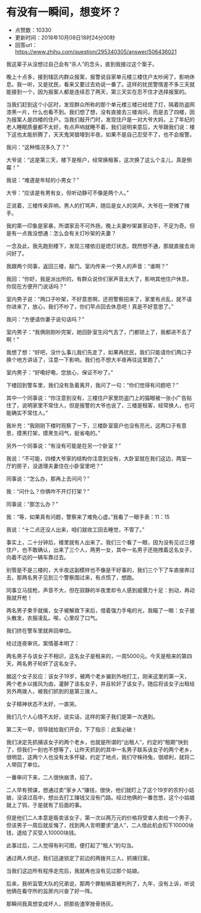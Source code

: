 # 有没有一瞬间，想变坏？
- 点赞数：10330
- 更新时间：2018年10月08日18时24分00秒
- 回答url：https://www.zhihu.com/question/295340305/answer/506436021
<body>
 <p data-pid="azfvLG9N">我这辈子从没想过自己会有“杀人”的念头，直到我接过这个案子。</p>
 <p data-pid="F8OeRGUX">晚上十点多，接到辖区内群众报案，报警说自家单元楼三楼住户太吵闹了，影响休息。我一听，又是扰民，看来又要过去劝说一番了。这样的扰民警情差不多三天就能接到一个，因为报案人都是连续忍了两天，第三天实在忍不住才选择报案的。</p>
 <p data-pid="pQspyfkw">当我们赶到这个小区时，发现群众所称的那个单元楼三楼已经熄了灯，隔着防盗网漆黑一片，什么也看不到。我们想了想，没有直接去三楼询问，而是去了四楼，因为报案人是四楼的住户。当我们敲开门时，发现住户是一对大爷大妈，上了年纪的老人睡眠质量都不太好，有点声响就睡不着，我们说明来意后，大爷跟我们说：楼下这也太能折腾了，天天鬼哭狼嚎到半夜，如果不是自己忍受不了，也不会报警。</p>
 <p data-pid="XMdQRqwG">我问：“这种情况多久了？”</p>
 <p data-pid="CNPWqNug">大爷说：“这是第三天，楼下是租户，经常换租客，这次换了这么个主儿，真是倒霉！”</p>
 <p data-pid="pp6peffo">我说：“难道是年轻的小男女？”</p>
 <p data-pid="ZsH-o0hk">大爷：“应该是有男有女，但听动静可不像是两个人。”</p>
 <p data-pid="U64p0m3f">正说着，三楼传来异响，男人的打骂声，随后是女人的哭声。大爷在一旁摊了摊手。</p>
 <p data-pid="HQYIfsug">我的第一印象是家暴，所谓家丑不可外扬，晚上夫妻吵架甚至动手，不足为奇。但是有一点我没想通：怎么会有关灯吵架的夫妻？</p>
 <p data-pid="AtxPA6gq">一念及此，我先跑到楼下，发现三楼依旧是熄灯状态，既然想不通，那就直接去询问好了。</p>
 <p data-pid="0dspUUVP">我跟两个同事，返回三楼，敲门。室内传来一个男人的声音：“谁啊？”</p>
 <p data-pid="Wq9TXira">我回：“你好，我是派出所的，有群众说你们家声音太大了，影响其他住户休息，你现在方便开门说话吗？”</p>
 <p data-pid="Ykgz-Nnc">室内男子说：“两口子吵架，不好意思啊，还把警察招来了，家里有点乱，就不请你进来了，放心，我们不吵了，你们早点回去休息吧！真是不好意思了。”</p>
 <p data-pid="FNBRX1Dj">我问：“方便请你妻子说句话吗？”</p>
 <p data-pid="gSBCFaRj">室内男子：“我俩刚刚吵完架，她回卧室生闷气去了，门都锁上了，我都进不去了啊！”</p>
 <p data-pid="unS7Nh4n">我想了想：“好吧，没什么事儿我们先走了，如果再扰民，我们只能请你们两口子换个地方讲话了，注意一下影响，我们也不想大半夜再往这里跑了。”</p>
 <p data-pid="LAbj1kDD">室内男子：“好嘞好嘞，您放心，保证不吵了。”</p>
 <p data-pid="Sy8rT8NK">下楼回到警车里，我们没有急着离开，我问了一句：“你们觉得有问题吧？”</p>
 <p data-pid="evThxLkL">其中一个同事说：“你注意到没有，三楼住户家里防盗门上的猫眼被一张小广告贴住了，说明家里不常住人，但是报警的大爷也说了，三楼是租客，经常换人，也可能确实不常住人。”</p>
 <p data-pid="t_44d7Gq">我补充：“我刚刚下楼时观察了一下，三楼卧室窗户也没有亮光，这两口子有意思，摸黑打架，摸黑生闷气，挺省电的。”</p>
 <p data-pid="7kc7liSo">另外一个同事说：“有没有可能是在另一个卧室？”</p>
 <p data-pid="QtqNXwDR">我说：“不可能，四楼大爷家的结构你注意到没有，大卧室就在我们这边，两室一厅的房子，没道理夫妻住在小卧室里吧？”</p>
 <p data-pid="RZiTRMRV">同事说：“怎么办，那再上去问问？”</p>
 <p data-pid="y3769a8s">我：“问什么？你俩咋不开灯打架？”</p>
 <p data-pid="CNsaGFSY">同事说：“那怎么办？”</p>
 <p data-pid="Z1c7WqZw">我：“等，如果真有问题，警察来了难免心虚。”我看了一眼手表：11：15</p>
 <p data-pid="-LllEz2q">我说：“十二点还没人出来，咱们就收工回去睡觉，不管了。”</p>
 <p data-pid="iMvv9kqY">事实上，二十分钟后，楼里就有人出来了。我们三个看了一眼，因为没有见过三楼住户，也不敢确认，出来了三个人，两男一女，其中一名男子还拖拽着这名女子，向着不远的一辆车靠过去。</p>
 <p data-pid="_RkVSFEJ">别管是不是三楼的，大半夜这副模样也不像是干好事的，我们三个下了车直接奔过去，那两名男子见到三个警察围过来，有点慌了，想跑。</p>
 <p data-pid="yY49ir6l">同事立马拔枪，声音不大，但在寂静的半夜里却令人感到威慑力十足：别动，再动我就开枪！</p>
 <p data-pid="9IdbRgDN">两名男子束手就擒，女子被解救下来后，借着强力手电的光，我瞄了一眼：女子披头散发，衣服凌乱。唉，心里叹了口气。</p>
 <p data-pid="ma83zDeE">我们挤在警车里就奔回单位。</p>
 <p data-pid="5RayRTX8">经过连夜审讯，案情基本明了：</p>
 <p data-pid="dmFqomPo">两名男子与该女子不相识，这名女子是租来的，一周5000元。今天是租来的第四天，两名男子轮奸了这名女子。</p>
 <p data-pid="ssIjQrR6">据这个女子反应：该女子19岁，被两个老乡骗到外地打工，刚来这里的第一天，两个老乡以接风为由，灌醉了该名女子，并且轮奸了该女子。随后将该女子出租给另外两拨人，被我们抓到的是第三拨人。</p>
 <p data-pid="MtmW21kT">女子精神状态不太好，一直哭。</p>
 <p data-pid="YUUJImVm">我们几个人心情不太好，说实话，这样的案子我们是第一次遇到。</p>
 <p data-pid="OPsPHh_n">第二天一早，领导就给我们开会，下了指示：此案必破！</p>
 <p data-pid="dHUQkFqD">我们决定先抓捕该女子的两个老乡，也就是所谓的“出租人”，约定的“租期”快到了，但我们一刻也不想等了，让昨天抓到的其中一名男子联系该女子的两个老乡，很明显，这两个人也没有太多怀疑，约定了地点，我们守株待兔，很顺利，就将二人带回了单位。</p>
 <p data-pid="Wy0y_cmZ">一番审问下来，二人很快崩溃，招了。</p>
 <p data-pid="rCbJJ9X3">二人早有预谋，想通过卖“家乡人”赚钱，很快，他们就盯上了这个19岁的农村小姑娘，没读过高中，想出去打工赚钱又没有门路。经过他俩的一番忽悠，这个小姑娘就上了钩，于是就有了后面的事。</p>
 <p data-pid="LyA4sWuM">但是他们二人本意是贩卖该女子，第一次以两万元的价格将受害人卖给一个男子，但该男子一周后就反悔了，找到两人言明要求“退人”，二人借此机会扣下10000块钱，退给了买受人10000块钱。</p>
 <p data-pid="OauDOFVl">此事过后，二人觉得有利可图，便打起了“租人”的勾当。</p>
 <p data-pid="NltUxNRy">通过两人供述，我们迅速锁定了前边的两拨共三人，抓捕归案。</p>
 <p data-pid="6Rs1yNpz">当我们这边所有程序走完后，我就再也没有见过那个姑娘。</p>
 <p data-pid="prZLZFV0">后来，我听监管大队的兄弟说，那两个罪魁祸首被判刑了，九年，没有上诉，听说他俩在看守所的监房内兴奋了好一阵。</p>
 <p data-pid="0nOnse-R">那瞬间我真想变成坏人，把那些渣宰挫骨扬灰。</p>
</body>